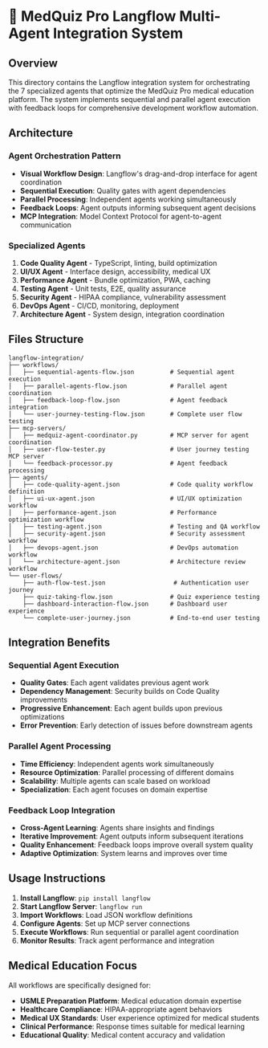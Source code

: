 # 🤖 MedQuiz Pro Langflow Multi-Agent Integration System

## Overview

This directory contains the Langflow integration system for orchestrating the 7 specialized agents that optimize the MedQuiz Pro medical education platform. The system implements sequential and parallel agent execution with feedback loops for comprehensive development workflow automation.

## Architecture

### Agent Orchestration Pattern
- **Visual Workflow Design**: Langflow's drag-and-drop interface for agent coordination
- **Sequential Execution**: Quality gates with agent dependencies
- **Parallel Processing**: Independent agents working simultaneously 
- **Feedback Loops**: Agent outputs informing subsequent agent decisions
- **MCP Integration**: Model Context Protocol for agent-to-agent communication

### Specialized Agents
1. **Code Quality Agent** - TypeScript, linting, build optimization
2. **UI/UX Agent** - Interface design, accessibility, medical UX
3. **Performance Agent** - Bundle optimization, PWA, caching
4. **Testing Agent** - Unit tests, E2E, quality assurance
5. **Security Agent** - HIPAA compliance, vulnerability assessment
6. **DevOps Agent** - CI/CD, monitoring, deployment
7. **Architecture Agent** - System design, integration coordination

## Files Structure

```
langflow-integration/
├── workflows/
│   ├── sequential-agents-flow.json          # Sequential agent execution
│   ├── parallel-agents-flow.json            # Parallel agent coordination
│   ├── feedback-loop-flow.json              # Agent feedback integration
│   └── user-journey-testing-flow.json       # Complete user flow testing
├── mcp-servers/
│   ├── medquiz-agent-coordinator.py         # MCP server for agent coordination
│   ├── user-flow-tester.py                  # User journey testing MCP server
│   └── feedback-processor.py                # Agent feedback processing
├── agents/
│   ├── code-quality-agent.json              # Code quality workflow definition
│   ├── ui-ux-agent.json                     # UI/UX optimization workflow
│   ├── performance-agent.json               # Performance optimization workflow
│   ├── testing-agent.json                   # Testing and QA workflow
│   ├── security-agent.json                  # Security assessment workflow
│   ├── devops-agent.json                    # DevOps automation workflow
│   └── architecture-agent.json              # Architecture review workflow
└── user-flows/
    ├── auth-flow-test.json                   # Authentication user journey
    ├── quiz-taking-flow.json                # Quiz experience testing
    ├── dashboard-interaction-flow.json      # Dashboard user experience
    └── complete-user-journey.json           # End-to-end user testing
```

## Integration Benefits

### Sequential Agent Execution
- **Quality Gates**: Each agent validates previous agent work
- **Dependency Management**: Security builds on Code Quality improvements
- **Progressive Enhancement**: Each agent builds upon previous optimizations
- **Error Prevention**: Early detection of issues before downstream agents

### Parallel Agent Processing  
- **Time Efficiency**: Independent agents work simultaneously
- **Resource Optimization**: Parallel processing of different domains
- **Scalability**: Multiple agents can scale based on workload
- **Specialization**: Each agent focuses on domain expertise

### Feedback Loop Integration
- **Cross-Agent Learning**: Agents share insights and findings
- **Iterative Improvement**: Agent outputs inform subsequent iterations  
- **Quality Enhancement**: Feedback loops improve overall system quality
- **Adaptive Optimization**: System learns and improves over time

## Usage Instructions

1. **Install Langflow**: `pip install langflow`
2. **Start Langflow Server**: `langflow run`
3. **Import Workflows**: Load JSON workflow definitions
4. **Configure Agents**: Set up MCP server connections
5. **Execute Workflows**: Run sequential or parallel agent coordination
6. **Monitor Results**: Track agent performance and integration

## Medical Education Focus

All workflows are specifically designed for:
- **USMLE Preparation Platform**: Medical education domain expertise
- **Healthcare Compliance**: HIPAA-appropriate agent behaviors
- **Medical UX Standards**: User experience optimized for medical students
- **Clinical Performance**: Response times suitable for medical learning
- **Educational Quality**: Medical content accuracy and validation